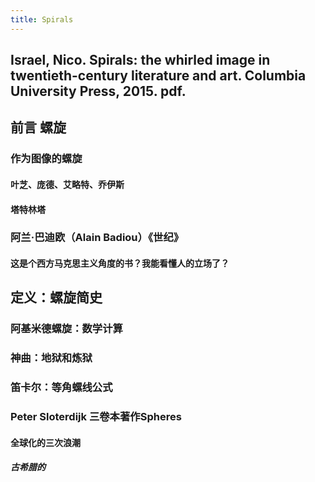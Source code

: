 ```yaml
---
title: Spirals
---
```


## Israel, Nico. Spirals: the whirled image in twentieth-century literature and art. Columbia University Press, 2015. pdf.
## 前言 螺旋
### 作为图像的螺旋
#### 叶芝、庞德、艾略特、乔伊斯
#### 塔特林塔
### 阿兰·巴迪欧（Alain Badiou）《世纪》
#### 这是个西方马克思主义角度的书？我能看懂人的立场了？
## 定义：螺旋简史
### 阿基米德螺旋：数学计算
### 神曲：地狱和炼狱
### 笛卡尔：等角螺线公式
### Peter Sloterdijk 三卷本著作Spheres
#### 全球化的三次浪潮
##### 古希腊的
